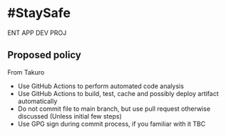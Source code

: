 # \#StaySafe
ENT APP DEV PROJ

## Proposed policy
From Takuro
- Use GitHub Actions to perform automated code analysis
- Use GitHub Actions to build, test, cache and possibly deploy artifact automatically
- Do not commit file to main branch, but use pull request otherwise discussed (Unless initial few steps)
- Use GPG sign during commit process, if you familiar with it
TBC
